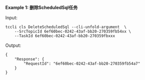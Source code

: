 **Example 1: 删除ScheduledSql任务**



Input: 

```
tccli cls DeleteScheduledSql --cli-unfold-argument  \
    --SrcTopicId 6ef60bec-0242-43af-bb20-270359fb54xx \
    --TaskId 6ef60bec-0242-43af-bb20-270359fbxxx
```

Output: 
```
{
    "Response": {
        "RequestId": "6ef60bec-0242-43af-bb20-270359fb54a7"
    }
}
```

